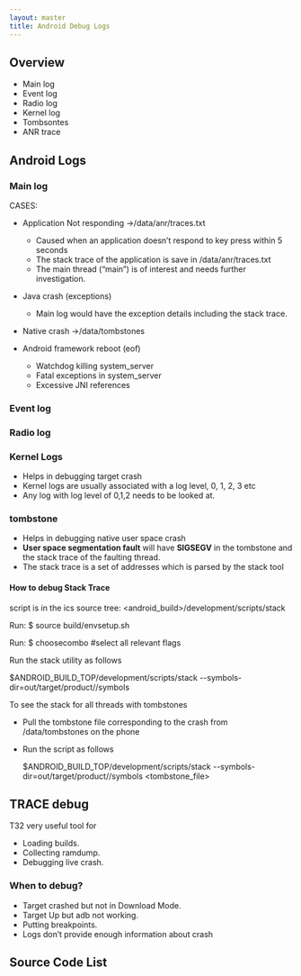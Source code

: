 ```yaml
---
layout: master
title: Android Debug Logs
---
```


## Overview

- Main log
- Event log
- Radio log
- Kernel log
- Tombsontes 
- ANR trace

## Android Logs

### Main log

CASES:

- Application Not responding ->/data/anr/traces.txt
    - Caused when an application doesn’t respond to key press within 5 seconds
    - The stack trace of the application is save in /data/anr/traces.txt
    - The main thread (“main”) is of interest and needs further investigation.

- Java crash (exceptions)
    - Main log would have the exception details including the stack trace.


- Native crash ->/data/tombstones
- Android framework reboot (eof)
    - Watchdog killing system_server
    - Fatal exceptions in system_server
    - Excessive JNI references

### Event log

### Radio log

### Kernel Logs

- Helps in debugging target crash
- Kernel logs are usually associated with a log level, 0, 1, 2, 3 etc
- Any log with log level of 0,1,2 needs to be looked at.

### tombstone

- Helps in debugging native user space crash
- **User space segmentation fault** will have **SIGSEGV** in the tombstone  and the stack trace of the faulting thread.
- The stack trace is a set of addresses which is parsed by the stack tool 

#### How to debug Stack Trace

script is in the ics source tree: <android_build>/development/scripts/stack

Run: $ source build/envsetup.sh

Run: $ choosecombo #select all relevant flags

Run the stack utility as follows

 $ANDROID_BUILD_TOP/development/scripts/stack --symbols-dir=out/target/product/<board>/symbols

To see the stack for all threads with tombstones

- Pull the tombstone file corresponding to the crash from /data/tombstones on the phone

- Run the script as follows

    $ANDROID_BUILD_TOP/development/scripts/stack --symbols-dir=out/target/product/<board>/symbols <tombstone_file>

## TRACE debug

T32 very useful tool for

- Loading builds.
- Collecting ramdump.
- Debugging live crash.

### When to debug? 

- Target crashed but not in Download Mode.
- Target Up but adb not working.
- Putting breakpoints.
- Logs don’t provide enough information about crash


## Source Code List


